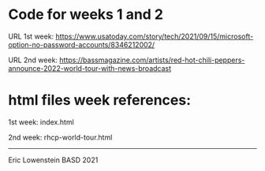 # Code for weeks 1 and 2

URL 1st week: https://www.usatoday.com/story/tech/2021/09/15/microsoft-option-no-password-accounts/8346212002/

URL 2nd week: https://bassmagazine.com/artists/red-hot-chili-peppers-announce-2022-world-tour-with-news-broadcast

# html files week references:
1st week: index.html

2nd week: rhcp-world-tour.html

---

Eric Lowenstein
BASD 2021